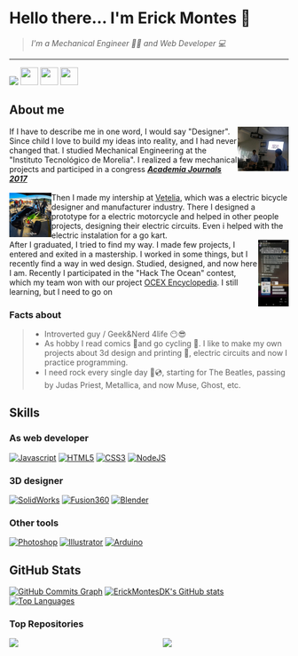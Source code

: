 # Hello there... I'm Erick Montes 🦇

><i>I'm a Mechanical Engineer :wrench::triangular_ruler: and Web Developer :computer:</i>
<hr>
<a href="https://www.twitter.com/ErickDKnight" target="_blank" rel="noreferrer"><img
src="https://img.shields.io/twitter/follow/ErickDKnight?logo=twitter&style=for-the-badge&color=0891b2&labelColor=1c1917"
/></a>
<span align="right">
  <a href="http://www.instagram.com/erickdknight" target="_blank" rel="noreferrer">
    <img src="https://raw.githubusercontent.com/danielcranney/readme-generator/main/public/icons/socials/instagram.svg" width="32" height="32" /></a> 
  <a href="https://www.linkedin.com/in/montesbederick" target="_blank" rel="noreferrer">
    <img src="https://raw.githubusercontent.com/danielcranney/readme-generator/main/public/icons/socials/linkedin.svg" width="32" height="32" /></a>
  <a href="mailto:erickmontesdk@gmail.com" target="_blank" rel="noreferrer">
    <img src="https://juandelanuza.org/adventure/images/u5050.png" width="32" height="32" /></a>
  
</span>

## About me
<img src="./media/journals.gif" height=80px align='right'>
If I have to describe me in one word, I would say "Designer". Since child I love to build my ideas into reality, and I had never changed that.
I studied Mechanical Engineering at the "Instituto Tecnológico de Morelia". I realized a few mechanical projects and participed in a congress 
<a href="https://static1.squarespace.com/static/55564587e4b0d1d3fb1eda6b/t/600b043fba40d129740e3133/1611334721131/Memorias+Academia+Journals+Celaya+2017+-+Tomo+00+-+Portada+e+%C3%8Dndice.pdf"><b><i>Academia Journals 2017</i></b></a><br><br>
<img src="./media/vetelia.gif" height=80px align='left'>
Then I made my intership at <a href="https://www.youtube.com/watch?v=ZpMH6E-fDDA&ab_channel=ZonaFrancaMX">Vetelia</a>, which was a electric bicycle designer and manufacturer industry.  There I designed a prototype for a electric motorcycle and helped in other people projects, designing their electric circuits. Even i helped with the electric instalation for a go kart. <br>
<img src="./media/launchx.gif" height=120px align='right'>
After I graduated, I tried to find my way. I made few projects, I entered and exited in a mastership. I worked in some things, but I recently find a way in wed design.
Studied, designed, and now here I am. 
Recently I participated in the "Hack The Ocean" contest, which my team won with our project <a href="https://ocex.netlify.app/">OCEX Encyclopedia</a>.
I still learning, but I need to go on

### Facts about
>* Introverted guy / Geek&Nerd 4life :no_mouth::sunglasses:
>* As hobby I read comics 🤖and go cycling 🚴. I like to make my own projects about 3d design and printing :space_invader:, electric circuits and now I practice programming.<br>
>* I need rock every single day :metal::cd:, starting for The Beatles, passing by Judas Priest, Metallica, and now Muse, Ghost, etc. 



## Skills
### As web developer
<p align="left">
<a href="https://developer.mozilla.org/en-US/docs/Web/JavaScript" target="_blank" rel="noreferrer"><img src="https://raw.githubusercontent.com/danielcranney/readme-generator/main/public/icons/skills/javascript-colored.svg" width="36" height="36" alt="Javascript" /></a>
<a href="https://developer.mozilla.org/en-US/docs/Glossary/HTML5" target="_blank" rel="noreferrer"><img src="https://raw.githubusercontent.com/danielcranney/readme-generator/main/public/icons/skills/html5-colored.svg" width="36" height="36" alt="HTML5" /></a>
<a href="https://www.w3.org/TR/CSS/#css" target="_blank" rel="noreferrer"><img src="https://raw.githubusercontent.com/danielcranney/readme-generator/main/public/icons/skills/css3-colored.svg" width="36" height="36" alt="CSS3" /></a>
<a href="https://nodejs.org/en/" target="_blank" rel="noreferrer"><img src="https://raw.githubusercontent.com/danielcranney/readme-generator/main/public/icons/skills/nodejs-colored.svg" width="36" height="36" alt="NodeJS" /></a>
  
### 3D designer
<a href="https://www.solidworks.com/" target="_blank" rel="noreferrer"><img src="https://my.solidworks.com/r3/img/ds-logo-red.png" width="36" height="36" alt="SolidWorks" /></a>
<a href="https://www.autodesk.mx/products/fusion-360/overview" target="_blank" rel="noreferrer"><img src="https://i.ytimg.com/an/XD7HBFlIFMM/73075643-6561-4a39-a0e0-f9c3e426a06a_mq.jpg?v=5cb4d821" width="36" height="36" alt="Fusion360" /></a>
<a href="hhttps://www.blender.org/" target="_blank" rel="noreferrer"><img src="https://www.blender.org/wp-content/uploads/2020/07/blender_community_logo_orange.png" width="36" alt="Blender" /></a>
   
### Other tools
<a href="https://www.adobe.com/uk/products/photoshop.html" target="_blank" rel="noreferrer"><img src="https://raw.githubusercontent.com/danielcranney/readme-generator/main/public/icons/skills/photoshop-colored.svg" width="36" height="36" alt="Photoshop" /></a>
<a href="adobe.com/uk/products/illustrator.html" target="_blank" rel="noreferrer"><img src="https://raw.githubusercontent.com/danielcranney/readme-generator/main/public/icons/skills/illustrator-colored.svg" width="36" height="36" alt="Illustrator" /></a>
<a href="https://www.arduino.cc/" target="_blank" rel="noreferrer"><img src="https://logodownload.org/wp-content/uploads/2019/03/arduino-logo-6.png" height="36" alt="Arduino" /></a>
</p>

## GitHub Stats
<a href="http://www.github.com/ErickMontesDK"><img src="https://activity-graph.herokuapp.com/graph?username=ErickMontesDK&bg_color=1c1917&color=ffffff&line=0891b2&point=ffffff&area_color=1c1917&area=true&hide_border=true&custom_title=GitHub%20Commits%20Graph" alt="GitHub Commits Graph" /></a>
<span>
  <a href="http://www.github.com/ErickMontesDK"><img src="https://github-readme-stats.vercel.app/api?username=ErickMontesDK&show_icons=true&hide=&count_private=true&title_color=0891b2&text_color=ffffff&icon_color=0891b2&bg_color=1c1917&hide_border=true&show_icons=true" alt="ErickMontesDK's GitHub stats" /></a>
<a href="https://github.com/ErickMontesDK" align="left"><img src="https://github-readme-stats.vercel.app/api/top-langs/?username=ErickMontesDK&langs_count=10&title_color=0891b2&text_color=ffffff&icon_color=0891b2&bg_color=1c1917&hide_border=true&locale=en&custom_title=Top%20%Languages" alt="Top Languages" /></a>
</span>




### Top Repositories

<div width="100%" align="center"><a href="https://github.com/ErickMontesDK/Front-End-JS-Pokedex" align="left"><img align="left" width="45%" src="https://github-readme-stats.vercel.app/api/pin/?username=ErickMontesDK&repo=Front-End-JS-Pokedex&title_color=0891b2&text_color=ffffff&icon_color=0891b2&bg_color=1c1917&hide_border=true&locale=en" /></a><a href="https://github.com/ErickMontesDK/VIsual-Thinking-Api" align="right"><img align="right" width="45%" src="https://github-readme-stats.vercel.app/api/pin/?username=ErickMontesDK&repo=VIsual-Thinking-Api&title_color=0891b2&text_color=ffffff&icon_color=0891b2&bg_color=1c1917&hide_border=true&locale=en" /></a></div><br /><br /><br /><br /><br /><br /><br />
